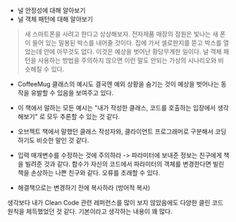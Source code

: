 - 널 안정성에 대해 알아보기
- 널 객체 패턴에 대해 알아보기



> 새 스마트폰을 사려고 한다고 상상해보자. 전자제품 매장의 점원은 빛나는 새 폰이 들어 있는 밀봉된 박스를 내어줄 것이다. 집에 가서 셀로판지를 뜯고 박스를 열었는데 안에 아무것도 없다. 이것은 예상을 벗어난 황당무계한 일이다. 널 객체 패턴을 사용하는 방법을 주의하지 않으면 이런 말도 안되는 가상의 시나리오와 비슷해질 수 있다.


- CoffeeMug 클래스의 예시도 결국엔 예외 상황을 숨기는 것이 예상을 벗어나는 동작을 유발할 수 있음을 보여주고 있다.


- 이 책에서 말하는 모든 예시는 "내가 작성한 클래스, 코드를 호출하는 입장에서 생각해보기" 로 모두 추론할 수 있는 것 같다.
- 오브젝트 책에서 말했던 클래스 작성자와, 클라이언트 프로그래머로 구분해서 코딩하기도 비슷한 말인 것 같다.
- 입력 매개변수를 수정하는 것에 주의하라 -> 파라미터에 보내준 정보는 친구에게 책을 빌려준 것과 같다. 함수가 자신의 코드에서 파라미터의 객체를 변경한다면 빌린 책을 손상하는 나쁜 친구와 같다. 오류를 초래할 수 있다.
- 해결책으로는 변경하기 전에 복사하라 (방어적 복사)

생각보다 내가 Clean Code 관련 레퍼런스를 많이 보지 않았음에도 다양한 클린 코드 원칙을 체득했었던 것 같다. 기본이라고 생각하는 내용이 꽤 많다.

